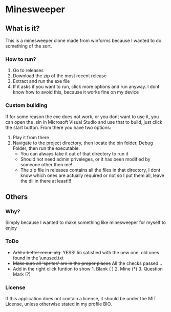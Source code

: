 # Minesweeper
## What is it?
This is a minesweeper clone made from winforms because I wanted to do something of the sort. 
### How to run?
1. Go to releases
2. Download the zip of the most recent release
3. Extract and run the exe file
4. If it asks if you want to run, click more options and run anyway. I dont know how to avoid this, because it works fine on my device
### Custom building
If for some reason the exe does not work, or you dont want to use it, you can open the .sln in Microsoft Visual Studio and use that to build, just click the start button. From there you have two options:
1. Play it from there
2. Navigate to the project directory, then locate the bin folder, Debug Folder, then run the executable.
    - You can always take it out of that directory to run it
    - Should not need admin priveleges, or it has been modified by someone other then me!
    - The zip file in releases contains all the files in that directory, I dont know which ones are actually required or not so I put them all, leave the dll in there at least!!!
## Others
### Why?
Simply because I wanted to make something like minesweeper for myself to enjoy
### ToDo
- ~~Add a better recur. alg.~~ YESS! Im satisfied with the new one, old ones found in the \unused.txt
- ~~Make sure all 'sprites' are in the proper places~~ All the checks passed...
- Add in the right click funtion to show 1. Blank ( ) 2. Mine (\*) 3. Question Mark (?)
### License
If this application does not contain a license, it should be under the MIT License, unless otherwise stated in my profile BIO.
 
